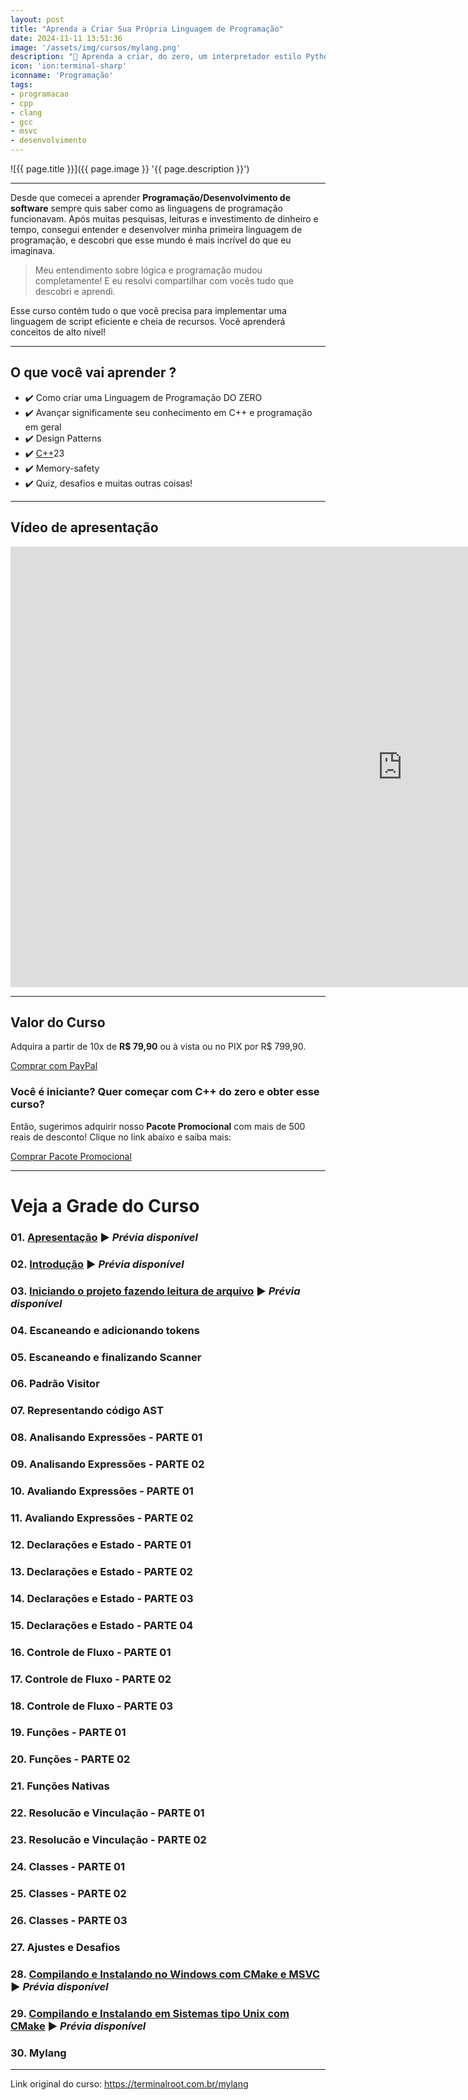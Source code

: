 ```yaml
---
layout: post
title: "Aprenda a Criar Sua Própria Linguagem de Programação"
date: 2024-11-11 13:51:36
image: '/assets/img/cursos/mylang.png'
description: "🚀 Aprenda a criar, do zero, um interpretador estilo Python e JavaScript com C++"
icon: 'ion:terminal-sharp'
iconname: 'Programação'
tags:
- programacao
- cpp
- clang
- gcc
- msvc
- desenvolvimento
---
```


![{{ page.title }}]({{ page.image }} '{{ page.description }}')

---

Desde que comecei a aprender **Programação/Desenvolvimento de software** sempre quis saber como as linguagens de programação funcionavam. Após muitas pesquisas, leituras e investimento de dinheiro e tempo, consegui entender e desenvolver minha primeira linguagem de programação, e descobri que esse mundo é mais incrível do que eu imaginava.

> Meu entendimento sobre lógica e programação mudou completamente! E eu resolvi compartilhar com vocês tudo que descobri e aprendi.

Esse curso contém tudo o que você precisa para implementar uma linguagem de script eficiente e cheia de recursos. Você aprenderá conceitos de alto nível!

---

## O que você vai aprender ? 
+ ✔️  Como criar uma Linguagem de Programação DO ZERO
+ ✔️  Avançar significamente seu conhecimento em C++ e programação em geral
+ ✔️  Design Patterns
+ ✔️  [C++](https://terminalroot.com.br/tags#cpp)23
+ ✔️  Memory-safety
+ ✔️  Quiz, desafios e muitas outras coisas!

---

## Vídeo de apresentação
<iframe width="1253" height="705" src="https://www.youtube.com/embed/7Oxe3JYVguc" title="YouTube video player" frameborder="0" allow="accelerometer; autoplay; clipboard-write; encrypted-media; gyroscope; picture-in-picture" allowfullscreen></iframe>

---

## Valor do Curso
Adquira a partir de 10x de **R$ 79,90** ou à vista ou no PIX por R$ 799,90.

<a href="https://cutt.ly/2eHLxHd4" class="btn btn-lg btn-info btn-block my-2 py-3">
  <i class="fab fa-paypal"></i> Comprar com PayPal
</a>


### Você é iniciante? Quer começar com C++ do zero e obter esse curso?
Então, sugerimos adquirir nosso **Pacote Promocional** com mais de 500 reais de desconto! Clique no link abaixo e saiba mais:

<a href="https://terminalroot.com.br/promo" class="btn btn-lg btn-success btn-block my-2 py-3">
  Comprar Pacote Promocional
</a>

---

# Veja a Grade do Curso
### 01. [Apresentação](https://youtu.be/7Oxe3JYVguc) ▶️  *Prévia disponível*
### 02. [Introdução](https://youtu.be/rTLtAS6hp-0) ▶️  *Prévia disponível*
### 03. [Iniciando o projeto fazendo leitura de arquivo](https://youtu.be/M3XXZnNEeX4) ▶️  *Prévia disponível*
### 04. Escaneando e adicionando tokens
### 05. Escaneando e finalizando Scanner
### 06. Padrão Visitor
### 07. Representando código AST
### 08. Analisando Expressões - PARTE 01
### 09. Analisando Expressões - PARTE 02
### 10. Avaliando Expressões - PARTE 01
### 11. Avaliando Expressões - PARTE 02
### 12. Declarações e Estado - PARTE 01
### 13. Declarações e Estado - PARTE 02
### 14. Declarações e Estado - PARTE 03
### 15. Declarações e Estado - PARTE 04
### 16. Controle de Fluxo - PARTE 01
### 17. Controle de Fluxo - PARTE 02
### 18. Controle de Fluxo - PARTE 03
### 19. Funções - PARTE 01
### 20. Funções - PARTE 02
### 21. Funções Nativas
### 22. Resolucão e Vinculação - PARTE 01
### 23. Resolucão e Vinculação - PARTE 02
### 24. Classes - PARTE 01
### 25. Classes - PARTE 02
### 26. Classes - PARTE 03
### 27. Ajustes e Desafios
### 28. [Compilando e Instalando no Windows com CMake e MSVC](https://youtu.be/-V1vQnt8xQo) ▶️  *Prévia disponível*
### 29. [Compilando e Instalando em Sistemas tipo Unix com CMake](https://youtu.be/pxNOHQfgjH8) ▶️  *Prévia disponível*
### 30. Mylang

---

Link original do curso: <https://terminalroot.com.br/mylang>
